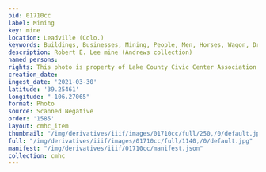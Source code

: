 ```yaml
---
pid: 01710cc
label: Mining
key: mine
location: Leadville (Colo.)
keywords: Buildings, Businesses, Mining, People, Men, Horses, Wagon, Drawing
description: Robert E. Lee mine (Andrews collection)
named_persons: 
rights: This photo is property of Lake County Civic Center Association.
creation_date: 
ingest_date: '2021-03-30'
latitude: '39.25461'
longitude: "-106.27065"
format: Photo
source: Scanned Negative
order: '1585'
layout: cmhc_item
thumbnail: "/img/derivatives/iiif/images/01710cc/full/250,/0/default.jpg"
full: "/img/derivatives/iiif/images/01710cc/full/1140,/0/default.jpg"
manifest: "/img/derivatives/iiif/01710cc/manifest.json"
collection: cmhc
---
```

